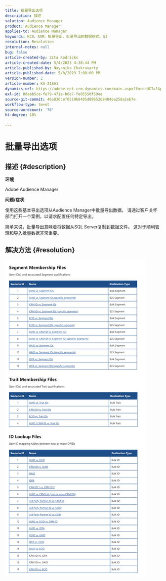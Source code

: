 ```yaml
---
title: 批量导出选项
description: 描述
solution: Audience Manager
product: Audience Manager
applies-to: Audience Manager
keywords: KCS、AAM、批量导出、批量导出的数据格式、S3
resolution: Resolution
internal-notes: null
bug: false
article-created-by: Zita Rodricks
article-created-date: 5/4/2023 4:38:44 PM
article-published-by: Nayanika Chakravarty
article-published-date: 5/8/2023 7:08:00 PM
version-number: 2
article-number: KA-21861
dynamics-url: https://adobe-ent.crm.dynamics.com/main.aspx?forceUCI=1&pagetype=entityrecord&etn=knowledgearticle&id=15a6f31e-9aea-ed11-a7c6-6045bd0061cb
exl-id: 8daab5ce-fe79-471e-b6a7-fe05550f59ee
source-git-commit: 46a836cef051968405d8965268404ea258a2eb7e
workflow-type: tm+mt
source-wordcount: '76'
ht-degree: 10%

---
```


# 批量导出选项

## 描述 {#description}


<b>环境 </b>

Adobe Audience Manager

<b>问题/症状</b>

使用这些基本导出选项从Audience Manager中批量导出数据。 请通过客户关怀部门打开一个案例，以请求配置任何特定导出。

简单来说，批量导出意味着将数据从SQL Server复制到数据文件。 这对于顺利管理和导入批量数据非常重要。


## 解决方法 {#resolution}


![](assets/2c0f443a-d2d7-ed11-a7c7-6045bd006268.png)
